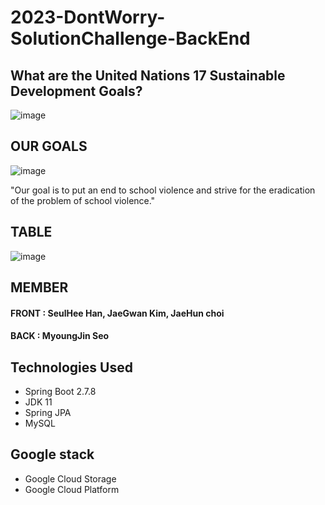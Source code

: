 # 2023-DontWorry-SolutionChallenge-BackEnd

## What are the United Nations 17 Sustainable Development Goals?

![image](https://user-images.githubusercontent.com/80959635/227999996-d056a9e3-989c-4908-8535-5f25186b5c1c.png)


## OUR GOALS
![image](https://user-images.githubusercontent.com/80959635/228000086-34a35853-af25-4ac5-8406-db02a1a456aa.png)

"Our goal is to put an end to school violence and strive for the eradication of the problem of school violence."

## TABLE
![image](https://user-images.githubusercontent.com/80959635/228001005-939c6a02-70b5-4236-a56b-7c683ef33bf8.png)


## MEMBER 
#### FRONT : SeulHee Han, JaeGwan Kim, JaeHun choi
#### BACK : MyoungJin Seo


## Technologies Used
- Spring Boot 2.7.8
- JDK 11
- Spring JPA 
- MySQL

## Google stack
- Google Cloud Storage
- Google Cloud Platform
